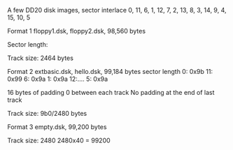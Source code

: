 A few DD20 disk images,
sector interlace  0, 11, 6, 1, 12, 7, 2, 13, 8, 3, 14, 9, 4, 15, 10, 5

Format 1
floppy1.dsk, floppy2.dsk, 98,560 bytes

Sector length:

Track size: 2464 bytes

Format 2
extbasic.dsk, hello.dsk, 99,184 bytes
sector length
0: 0x9b
11: 0x99
6: 0x9a
1: 0x9a
12:....
5: 0x9a

16 bytes of padding 0 between each track
No padding at the end of last track

Track size: 9b0/2480 bytes

Format 3
empty.dsk, 99,200 bytes

Track size: 2480
2480x40 = 99200





